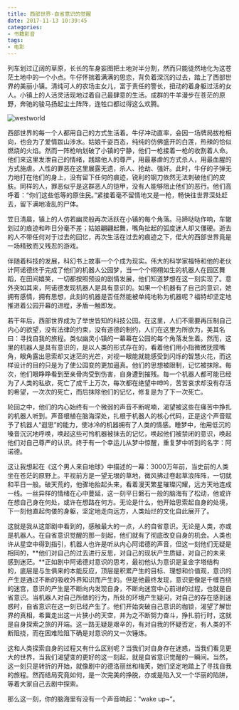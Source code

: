 ```yaml
---
title: 西部世界-自省意识的觉醒
date: 2017-11-13 10:39:45
categories: 
- 书籍影音
tags: 
- 电影
---
```


列车划过辽阔的草原，长长的车身妄图把土地对半分割，然而只能徒然地化为这苍茫土地中的一个小点。牛仔怀揣着满满的思恋，背负着深沉的过去，踏上了西部世界的美丽小镇。清纯可人的农场主女儿，富于责任的警长，扭动的着身躯过活的女人。小镇上的人活灵活现地过着自己最肆意的生活。成群的牛羊漫步在苍茫的原野，奔驰的骏马扬起尘土阵阵，连牲口都过得这么欢腾。

![westworld](http://upload-images.jianshu.io/upload_images/2791079-fdf2af842931772b.png?imageMogr2/auto-orient/strip%7CimageView2/2/w/1240)

<!-- more -->

西部世界的每一个人都用自己的方式生活着。牛仔冲动直率，会因一场牌局拔枪相向，也会为了爱情跋山涉水。姑娘千姿百态，纯纯的仿佛盛开的白莲，热辣的恰似燃烧的火焰。然而一阵枪响划破了小镇的宁静，他们一枪接着一枪的收割着人命。他们来这里发泄自己的情绪，践踏他人的尊严，用最暴虐的方式杀人，用最血腥的方式施虐。人性的罪恶在这里展露无遗，杀人、抢劫、强奸。此时，牛仔的子弹无力地打在他们的身上，没有留下任何的痕迹，锐利的钢刀依然无法刺破他们的皮肤。同样的人，罪恶似乎是这群恶人的铠甲，没有人能够阻止他们的恶行。他们高呼着：“你们这些低等的原住民。”紧接着毫不留情地又是一枪，畅快往世界深处赶去，留下满地凌乱的尸体。

笠日清晨，镇上的人仿若幽灵般再次活跃在小镇的每个角落。马蹄哒哒作响，车辙划过的痕迹和昨日分毫不差；姑娘翩翩起舞，嘴角扯起的弧度迷人却又僵硬。逝去的人不带任何对于过去的回忆，再次生活在过去的痕迹之下，偌大的西部世界竟是一场精致而又残忍的游戏。

伴随着科技的发展，科幻书上故事一个个成为现实。伟大的科学家福特和他的老伙计阿诺德终于完成了他们的机器人公园梦，当一个个栩栩如生的机器人在园区舞蹈，在田间嬉笑，一切都按照预设的剧情发展，他们知道梦想在这一刻实现了。意外突如其来，阿诺德发现机器人是具有意识的。如果一个机器有了自己的意识，她拥有感情，拥有思想，此刻的机器是否任然能被单纯地称为机器呢？福特却坚定地推进着公园开幕的进程，矛盾一触即发。

若干年后，西部世界成为了举世皆知的科技公园。在这里，人们不需要再压制自己内心的欲望，没有法律的约束，没有道德的制约，人们在这里为所欲为，美其名曰：寻找自我的旅程。类似幽灵小镇的一幕幕在公园的每个角落发生着。然而，这里的机器人是具有意识的，是以人类的形式存在的，看着他们用小指微微抚摸嘴角，眼角露出思索却又迷茫的光芒，对视一眼能就能感受到闪烁的智慧火花，而这样设计的目的只是为了使公园变的更加逼真。他们的思想被限制，记忆被抹除。每次，他们眼睁睁看到至亲骨肉受到伤害，自身遭到摧残。每一个机器人都可能已经为了人类的私欲，死亡了成千上万次，每次都在绝望中呻吟，苦苦哀求却没有存活的希望，一次次的死亡，而后抹除他们的记忆，修复是为了下一次死亡。

轮回之中，他们的内心始终有一个微弱的声音不断呢喃，渴望被这些在痛苦中挣扎的机器人听到。声音根植在脑海深处，扎根于机器人的核心代码，正是这个声音赋予了机器人“遐思”的能力，使冰冷的机器拥有了人类的情感。睡梦中，他用低沉的嗓音沉沉地呼唤，唤起这些可怜机器被抹去的记忆，唤起他们被禁闭的意识，唤起他们对自己尊严的认识。终于有一个幸运儿从梦中惊醒，重复梦中听到的名字：阿诺德。

这让我想起在《这个男人来自地球》中描述的一幕：3000万年前，当史前的人类坐在苍茫的原野上。平视前方是一望无垠的草地，微风拂过卷起草浪阵阵，一切就和平日一般。破天荒的，他骤地抬起头来，看着漫天繁星璀璨闪耀，远方天地连成一线。一丝异样的情绪在心中蔓延，这一刻平日磐石一般的脑海有了松动，他或许在想自己身在何处，或许在想路在何方。无论是什么，他开始思索起自身的处境，下一刻他直起佝偻的身躯，坚定地走向远方，人类灿烂的文化自此展开了。

这就是我从这部剧中看到的，感触最大的一点，人的自省意识。无论是人类，亦或是机器人。在自省意识觉醒的那一刻起，他们就有了彻底改变自身的机会。人类也许从星空中得到指引，机器人也许是听从内心阿诺德的声音，但这一刻他们无疑是相同的，**他们对自己的过去进行反思，对自己的现状产生质疑，对自己的未来感到迷茫。**正如剧中阿诺德对意识的思考，最初他认为意识是呈金字塔结构的，底层是与生俱来的本能反应，顶层是积累产生的目标、理想和价值观，意识的产生是通过不断的吸收外界知识而产生的。但是他最终发现，意识更像是千缠百绕的迷宫，意识的产生是不断向内发现自身，不断向迷宫中心前进的过程，也就是自省意识。当机器人对自己所做的行为，所处的环境产生疑问，对自己的存在感到迷惑时，自省意识在这一刻已经产生了。他们开始突破自己意识的枷锁，渴望了解世界的真相，希冀走出这一片狭小的天空，并为之不断努力奋斗，挣扎前行时，这就是自身探索之旅的开端。这一路无疑是艰辛的，有对自我的怀疑否定，有人类的不断阻挠，而在困难险阻下确是对意识的又一次锤炼。

这和人类探索自身的过程又有什么区别呢？当我们对自身存在迷惑，当我们看见更大的世界，当我们渴望变的更好的这一刻起，就是自省意识觉醒的一瞬间。当然，这一刻只是转折的开始，就像剧中的德洛丽丝和梅芙，她们坚定地踏上了寻找自我的旅程。然而结局究竟如何，是一次完美的挣脱，亦或是陷入又一个华丽的陷阱，等着大家自己去剧中探索。

那么这一刻，你的脑海里有没有一个声音响起：“wake up~”。

